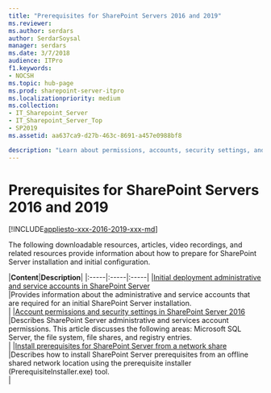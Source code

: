 ```yaml
---
title: "Prerequisites for SharePoint Servers 2016 and 2019"
ms.reviewer: 
ms.author: serdars
author: SerdarSoysal
manager: serdars
ms.date: 3/7/2018
audience: ITPro
f1.keywords:
- NOCSH
ms.topic: hub-page
ms.prod: sharepoint-server-itpro
ms.localizationpriority: medium
ms.collection:
- IT_Sharepoint_Server
- IT_Sharepoint_Server_Top
- SP2019
ms.assetid: aa637ca9-d27b-463c-8691-a457e0988bf8

description: "Learn about permissions, accounts, security settings, and what you have to do to prepare your environment for SharePoint Server."
---
```


# Prerequisites for SharePoint Servers 2016 and 2019

[!INCLUDE[appliesto-xxx-2016-2019-xxx-md](../includes/appliesto-xxx-2016-2019-xxx-md.md)] 
  
The following downloadable resources, articles, video recordings, and related resources provide information about how to prepare for SharePoint Server installation and initial configuration.
  
|**Content**|**Description**|
|:-----|:-----|:-----|
|[Initial deployment administrative and service accounts in SharePoint Server](initial-deployment-administrative-and-service-accounts-in-sharepoint-server.md) <br/> |Provides information about the administrative and service accounts that are required for an initial SharePoint Server installation.  <br/> |
|[Account permissions and security settings in SharePoint Server 2016](account-permissions-and-security-settings-in-sharepoint-server-2016.md) <br/> |Describes SharePoint Server administrative and services account permissions. This article discusses the following areas: Microsoft SQL Server, the file system, file shares, and registry entries.  <br/> |
|[Install prerequisites for SharePoint Server from a network share](install-prerequisites-from-network-share.md) <br/> |Describes how to install SharePoint Server prerequisites from an offline shared network location using the prerequisite installer (PrerequisiteInstaller.exe) tool.  <br/> |
   

